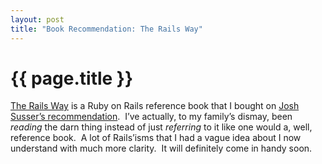```yaml
---
layout: post
title: "Book Recommendation: The Rails Way" 
---
```

# {{ page.title }}
<p><a title="Amazon" href="http://www.amazon.com/Rails-Way-Addison-Wesley-Professional-Ruby/dp/0321445619">The Rails Way</a> is a Ruby on Rails reference book that I bought on <a href="http://blog.hasmanythrough.com/2007/12/20/book-review-the-rails-way">Josh Susser’s recommendation</a>.  I’ve actually, to my family’s dismay, been <em>reading</em> the darn thing instead of just <em>referring</em> to it like one would a, well, reference book.  A lot of Rails’isms that I had a vague idea about I now understand with much more clarity.  It will definitely come in handy soon.</p>
